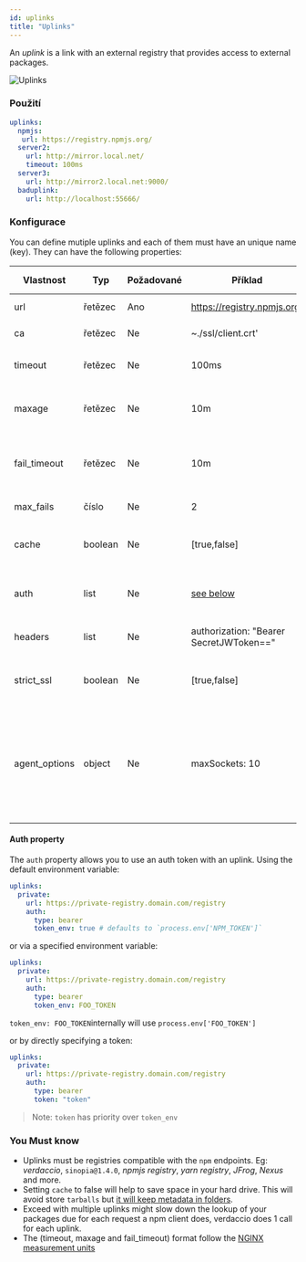 ```yaml
---
id: uplinks
title: "Uplinks"
---
```


An *uplink* is a link with an external registry that provides access to external packages.

![Uplinks](https://user-images.githubusercontent.com/558752/52976233-fb0e3980-33c8-11e9-8eea-5415e6018144.png)

### Použití

```yaml
uplinks:
  npmjs:
   url: https://registry.npmjs.org/
  server2:
    url: http://mirror.local.net/
    timeout: 100ms
  server3:
    url: http://mirror2.local.net:9000/
  baduplink:
    url: http://localhost:55666/
```

### Konfigurace

You can define mutiple uplinks and each of them must have an unique name (key). They can have the following properties:

| Vlastnost     | Typ     | Požadované | Příklad                                 | Podpora  | Popis                                                                                                                                                                    | Výchozí hodnota |
| ------------- | ------- | ---------- | --------------------------------------- | -------- | ------------------------------------------------------------------------------------------------------------------------------------------------------------------------ | --------------- |
| url           | řetězec | Ano        | https://registry.npmjs.org/             | všechny  | The registry url                                                                                                                                                         | npmjs           |
| ca            | řetězec | Ne         | ~./ssl/client.crt'                      | všechny  | SSL path certificate                                                                                                                                                     | No default      |
| timeout       | řetězec | Ne         | 100ms                                   | všechny  | set new timeout for the request                                                                                                                                          | 30s             |
| maxage        | řetězec | Ne         | 10m                                     | všechny  | the time threshold to the cache is valid                                                                                                                                 | 2m              |
| fail_timeout  | řetězec | Ne         | 10m                                     | všechny  | defines max time when a request becomes a failure                                                                                                                        | 5m              |
| max_fails     | číslo   | Ne         | 2                                       | všechny  | limit maximun failure request                                                                                                                                            | 2               |
| cache         | boolean | Ne         | [true,false]                            | >= 2.1   | cache all remote tarballs in storage                                                                                                                                     | true            |
| auth          | list    | Ne         | [see below](uplinks.md#auth-property)   | >= 2.5   | assigns the header 'Authorization' [more info](http://blog.npmjs.org/post/118393368555/deploying-with-npm-private-modules)                                               | disabled        |
| headers       | list    | Ne         | authorization: "Bearer SecretJWToken==" | všechny  | list of custom headers for the uplink                                                                                                                                    | disabled        |
| strict_ssl    | boolean | Ne         | [true,false]                            | >= 3.0   | If true, requires SSL certificates be valid.                                                                                                                             | true            |
| agent_options | object  | Ne         | maxSockets: 10                          | >= 4.0.2 | options for the HTTP or HTTPS Agent responsible for managing uplink connection persistence and reuse [more info](https://nodejs.org/api/http.html#http_class_http_agent) | No default      |

#### Auth property

The `auth` property allows you to use an auth token with an uplink. Using the default environment variable:

```yaml
uplinks:
  private:
    url: https://private-registry.domain.com/registry
    auth:
      type: bearer
      token_env: true # defaults to `process.env['NPM_TOKEN']`
```

or via a specified environment variable:

```yaml
uplinks:
  private:
    url: https://private-registry.domain.com/registry
    auth:
      type: bearer
      token_env: FOO_TOKEN
```

`token_env: FOO_TOKEN`internally will use `process.env['FOO_TOKEN']`

or by directly specifying a token:

```yaml
uplinks:
  private:
    url: https://private-registry.domain.com/registry
    auth:
      type: bearer
      token: "token"
```

> Note: `token` has priority over `token_env`

### You Must know

* Uplinks must be registries compatible with the `npm` endpoints. Eg: *verdaccio*, `sinopia@1.4.0`, *npmjs registry*, *yarn registry*, *JFrog*, *Nexus* and more.
* Setting `cache` to false will help to save space in your hard drive. This will avoid store `tarballs` but [it will keep metadata in folders](https://github.com/verdaccio/verdaccio/issues/391).
* Exceed with multiple uplinks might slow down the lookup of your packages due for each request a npm client does, verdaccio does 1 call for each uplink.
* The (timeout, maxage and fail_timeout) format follow the [NGINX measurement units](http://nginx.org/en/docs/syntax.html)